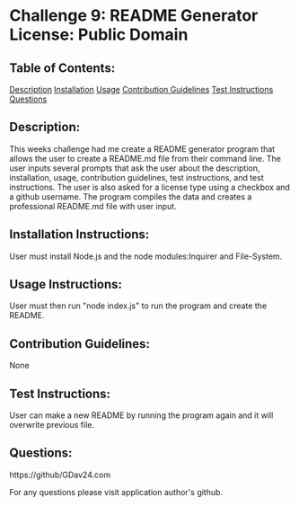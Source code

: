 # Challenge 9: README Generator       License: Public Domain
## Table of Contents:
[Description](/README/description)
[Installation](/README/installation)
[Usage](/README/usage)
[Contribution Guidelines](/README/Contribution)
[Test Instructions](/README/test)
[Questions](/README/questions)


## Description: 
This weeks challenge had me create a README generator program that allows the user to create a README.md file from their command line. The user inputs several prompts that ask the user about the description, installation, usage, contribution guidelines, test instructions, and test instructions. The user is also asked for a license type using a checkbox and a github username. The program compiles the data and creates a professional README.md file with user input. 
## Installation Instructions: 
User must install Node.js and  the node modules:Inquirer and File-System.  
## Usage Instructions: 
User must then run "node index.js" to run the program and create the README. 
## Contribution Guidelines: 
None 
## Test Instructions: 
User can make a new README by running the program again and it will overwrite previous file.
## Questions:
https://github/GDav24.com

For any questions please visit application author's github.
